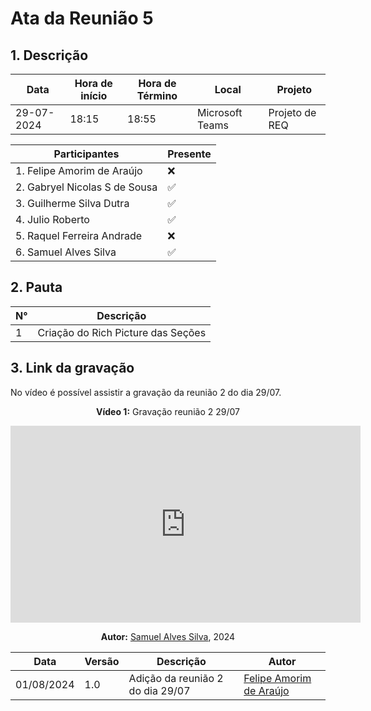 # **Ata da Reunião 5**

## 1. Descrição

| Data       | Hora de início | Hora de Término | Local            | Projeto        |
|------------|-----------------|-----------------|-----------------|----------------|
| 29-07-2024 | 18:15           | 18:55           | Microsoft Teams | Projeto de REQ |

| Participantes                              | Presente       |
|-----------------------------------------|----------|
| 1. Felipe Amorim de Araújo       | ❌       |
| 2. Gabryel Nicolas S de Sousa                 | ✅       |
| 3. Guilherme Silva Dutra                | ✅       |
| 4. Julio Roberto                | ✅       |
| 5. Raquel Ferreira Andrade          | ❌       | 
| 6. Samuel Alves Silva                | ✅       |

## 2. Pauta

| N° | Descrição                               |
|----|-----------------------------------------|
| 1  | Criação do Rich Picture das Seções         |


## 3. Link da gravação

No vídeo é possível assistir a gravação da reunião 2 do dia 29/07.

<center>

**Vídeo 1:** Gravação reunião 2 29/07

<iframe width="560" height="315" src="https://www.youtube.com/embed/1RdYFLuXDLI?si=WJWoY6rIn_y1Lv4i" title="Realização do Rich Picture das seções" frameborder="0" allow="accelerometer; autoplay; clipboard-write; encrypted-media; gyroscope; picture-in-picture; web-share" referrerpolicy="strict-origin-when-cross-origin" allowfullscreen></iframe>

**Autor:** [Samuel Alves Silva](https://github.com/samuelalvess), 2024

</center>


| Data | Versão | Descrição | Autor |
| ---- | ------ | --------- | ----- |
| 01/08/2024 | 1.0 | Adição da reunião 2 do dia 29/07 | [Felipe Amorim de Araújo](https://github.com/lipeaaraujo) |